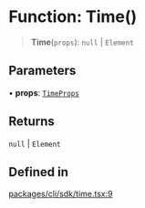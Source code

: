 # Function: Time()

> **Time**(`props`): `null` \| `Element`

## Parameters

• **props**: [`TimeProps`](../interfaces/TimeProps.md)

## Returns

`null` \| `Element`

## Defined in

[packages/cli/sdk/time.tsx:9](https://github.com/andreisergiu98/baeta/blob/277f62f15bfdecc05d507a84e60b62e5bc08a747/packages/cli/sdk/time.tsx#L9)
